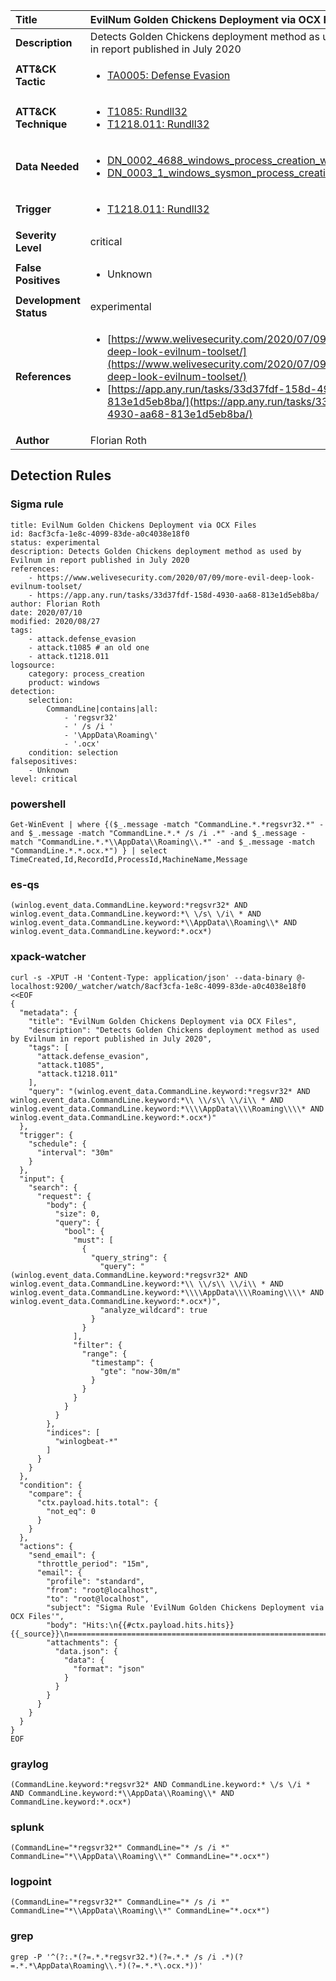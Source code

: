 | Title                    | EvilNum Golden Chickens Deployment via OCX Files       |
|:-------------------------|:------------------|
| **Description**          | Detects Golden Chickens deployment method as used by Evilnum in report published in July 2020 |
| **ATT&amp;CK Tactic**    |  <ul><li>[TA0005: Defense Evasion](https://attack.mitre.org/tactics/TA0005)</li></ul>  |
| **ATT&amp;CK Technique** | <ul><li>[T1085: Rundll32](https://attack.mitre.org/techniques/T1085)</li><li>[T1218.011: Rundll32](https://attack.mitre.org/techniques/T1218/011)</li></ul>  |
| **Data Needed**          | <ul><li>[DN_0002_4688_windows_process_creation_with_commandline](../Data_Needed/DN_0002_4688_windows_process_creation_with_commandline.md)</li><li>[DN_0003_1_windows_sysmon_process_creation](../Data_Needed/DN_0003_1_windows_sysmon_process_creation.md)</li></ul>  |
| **Trigger**              | <ul><li>[T1218.011: Rundll32](../Triggers/T1218.011.md)</li></ul>  |
| **Severity Level**       | critical |
| **False Positives**      | <ul><li>Unknown</li></ul>  |
| **Development Status**   | experimental |
| **References**           | <ul><li>[https://www.welivesecurity.com/2020/07/09/more-evil-deep-look-evilnum-toolset/](https://www.welivesecurity.com/2020/07/09/more-evil-deep-look-evilnum-toolset/)</li><li>[https://app.any.run/tasks/33d37fdf-158d-4930-aa68-813e1d5eb8ba/](https://app.any.run/tasks/33d37fdf-158d-4930-aa68-813e1d5eb8ba/)</li></ul>  |
| **Author**               | Florian Roth |


## Detection Rules

### Sigma rule

```
title: EvilNum Golden Chickens Deployment via OCX Files
id: 8acf3cfa-1e8c-4099-83de-a0c4038e18f0
status: experimental
description: Detects Golden Chickens deployment method as used by Evilnum in report published in July 2020
references:
    - https://www.welivesecurity.com/2020/07/09/more-evil-deep-look-evilnum-toolset/
    - https://app.any.run/tasks/33d37fdf-158d-4930-aa68-813e1d5eb8ba/
author: Florian Roth
date: 2020/07/10
modified: 2020/08/27
tags:
    - attack.defense_evasion
    - attack.t1085 # an old one
    - attack.t1218.011
logsource:
    category: process_creation
    product: windows
detection:
    selection:
        CommandLine|contains|all: 
            - 'regsvr32'
            - ' /s /i '
            - '\AppData\Roaming\'
            - '.ocx'
    condition: selection
falsepositives:
    - Unknown
level: critical

```





### powershell
    
```
Get-WinEvent | where {($_.message -match "CommandLine.*.*regsvr32.*" -and $_.message -match "CommandLine.*.* /s /i .*" -and $_.message -match "CommandLine.*.*\\AppData\\Roaming\\.*" -and $_.message -match "CommandLine.*.*.ocx.*") } | select TimeCreated,Id,RecordId,ProcessId,MachineName,Message
```


### es-qs
    
```
(winlog.event_data.CommandLine.keyword:*regsvr32* AND winlog.event_data.CommandLine.keyword:*\ \/s\ \/i\ * AND winlog.event_data.CommandLine.keyword:*\\AppData\\Roaming\\* AND winlog.event_data.CommandLine.keyword:*.ocx*)
```


### xpack-watcher
    
```
curl -s -XPUT -H 'Content-Type: application/json' --data-binary @- localhost:9200/_watcher/watch/8acf3cfa-1e8c-4099-83de-a0c4038e18f0 <<EOF
{
  "metadata": {
    "title": "EvilNum Golden Chickens Deployment via OCX Files",
    "description": "Detects Golden Chickens deployment method as used by Evilnum in report published in July 2020",
    "tags": [
      "attack.defense_evasion",
      "attack.t1085",
      "attack.t1218.011"
    ],
    "query": "(winlog.event_data.CommandLine.keyword:*regsvr32* AND winlog.event_data.CommandLine.keyword:*\\ \\/s\\ \\/i\\ * AND winlog.event_data.CommandLine.keyword:*\\\\AppData\\\\Roaming\\\\* AND winlog.event_data.CommandLine.keyword:*.ocx*)"
  },
  "trigger": {
    "schedule": {
      "interval": "30m"
    }
  },
  "input": {
    "search": {
      "request": {
        "body": {
          "size": 0,
          "query": {
            "bool": {
              "must": [
                {
                  "query_string": {
                    "query": "(winlog.event_data.CommandLine.keyword:*regsvr32* AND winlog.event_data.CommandLine.keyword:*\\ \\/s\\ \\/i\\ * AND winlog.event_data.CommandLine.keyword:*\\\\AppData\\\\Roaming\\\\* AND winlog.event_data.CommandLine.keyword:*.ocx*)",
                    "analyze_wildcard": true
                  }
                }
              ],
              "filter": {
                "range": {
                  "timestamp": {
                    "gte": "now-30m/m"
                  }
                }
              }
            }
          }
        },
        "indices": [
          "winlogbeat-*"
        ]
      }
    }
  },
  "condition": {
    "compare": {
      "ctx.payload.hits.total": {
        "not_eq": 0
      }
    }
  },
  "actions": {
    "send_email": {
      "throttle_period": "15m",
      "email": {
        "profile": "standard",
        "from": "root@localhost",
        "to": "root@localhost",
        "subject": "Sigma Rule 'EvilNum Golden Chickens Deployment via OCX Files'",
        "body": "Hits:\n{{#ctx.payload.hits.hits}}{{_source}}\n================================================================================\n{{/ctx.payload.hits.hits}}",
        "attachments": {
          "data.json": {
            "data": {
              "format": "json"
            }
          }
        }
      }
    }
  }
}
EOF

```


### graylog
    
```
(CommandLine.keyword:*regsvr32* AND CommandLine.keyword:* \/s \/i * AND CommandLine.keyword:*\\AppData\\Roaming\\* AND CommandLine.keyword:*.ocx*)
```


### splunk
    
```
(CommandLine="*regsvr32*" CommandLine="* /s /i *" CommandLine="*\\AppData\\Roaming\\*" CommandLine="*.ocx*")
```


### logpoint
    
```
(CommandLine="*regsvr32*" CommandLine="* /s /i *" CommandLine="*\\AppData\\Roaming\\*" CommandLine="*.ocx*")
```


### grep
    
```
grep -P '^(?:.*(?=.*.*regsvr32.*)(?=.*.* /s /i .*)(?=.*.*\AppData\Roaming\\.*)(?=.*.*\.ocx.*))'
```



